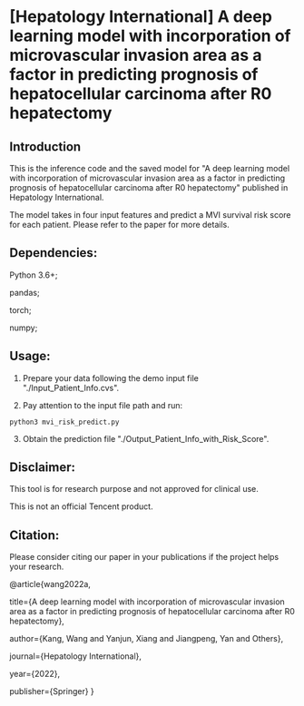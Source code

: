 # [Hepatology International] A deep learning model with incorporation of microvascular invasion area as a factor in predicting prognosis of hepatocellular carcinoma after R0 hepatectomy

## Introduction
This is the inference code and the saved model for "A deep learning model with incorporation of microvascular invasion area as a factor in predicting prognosis of hepatocellular carcinoma after R0 hepatectomy" published in Hepatology International.

The model takes in four input features and predict a MVI survival risk score for each patient. Please refer to the paper for more details. 

## Dependencies:

Python 3.6+;

pandas;

torch;

numpy;

## Usage:

1. Prepare your data following the demo input file "./Input_Patient_Info.cvs".

2. Pay attention to the input file path and run:

```
python3 mvi_risk_predict.py
```

3. Obtain the prediction file "./Output_Patient_Info_with_Risk_Score".

## Disclaimer:

This tool is for research purpose and not approved for clinical use.

This is not an official Tencent product.

## Citation:

Please consider citing our paper in your publications if the project helps your research.

@article{wang2022a,

  title={A deep learning model with incorporation of microvascular invasion area as a factor in predicting prognosis of hepatocellular carcinoma after R0 hepatectomy},

  author={Kang, Wang and Yanjun, Xiang and Jiangpeng, Yan and Others},

  journal={Hepatology International},

  year={2022},

  publisher={Springer}
}

